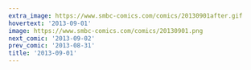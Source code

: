 ```yaml
---
extra_image: https://www.smbc-comics.com/comics/20130901after.gif
hovertext: '2013-09-01'
image: https://www.smbc-comics.com/comics/20130901.png
next_comic: '2013-09-02'
prev_comic: '2013-08-31'
title: '2013-09-01'
---
```


